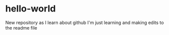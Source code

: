 # hello-world
New repository as I learn about github
I'm just learning and making edits to the readme file
